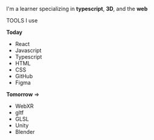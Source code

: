 I'm a learner specializing in **typescript**, **3D**, and the **web**

TOOLS I use

**Today**
- React
- Javascript
- Typescript
- HTML
- CSS
- GitHub
- Figma

**Tomorrow** =>
- WebXR
- gltf
- GLSL
- Unity
- Blender
